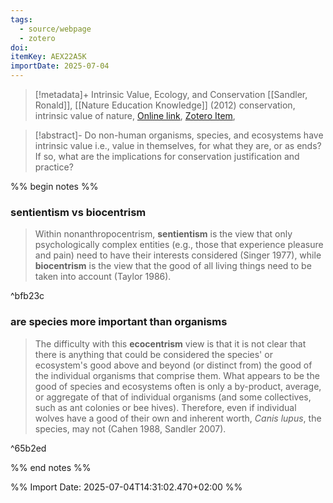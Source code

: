 ```yaml
---
tags:
  - source/webpage
  - zotero
doi: 
itemKey: AEX22A5K
importDate: 2025-07-04
---
```

>[!metadata]+
> Intrinsic Value, Ecology, and Conservation
> [[Sandler, Ronald]], 
> [[Nature Education Knowledge]] (2012)
> conservation, intrinsic value of nature, 
> [Online link](https://www.nature.com/scitable/knowledge/library/intrinsic-value-ecology-and-conservation-25815400/), [Zotero Item](zotero://select/library/items/AEX22A5K),

>[!abstract]-
>Do non-human organisms, species, and ecosystems have intrinsic value i.e., value in themselves, for what they are, or as ends? If so, what are the implications for conservation justification and practice?

%% begin notes %%
### sentientism vs biocentrism
>Within nonanthropocentrism, **sentientism** is the view that only psychologically complex entities (e.g., those that experience pleasure and pain) need to have their interests considered (Singer 1977), while **biocentrism** is the view that the good of all living things need to be taken into account (Taylor 1986).

^bfb23c

### are species more important than organisms
>The difficulty with this **ecocentrism** view is that it is not clear that there is anything that could be considered the species' or ecosystem's good above and beyond (or distinct from) the good of the individual organisms that comprise them. What appears to be the good of species and ecosystems often is only a by-product, average, or aggregate of that of individual organisms (and some collectives, such as ant colonies or bee hives). Therefore, even if individual wolves have a good of their own and inherent worth, _Canis lupus_, the species, may not (Cahen 1988, Sandler 2007).

^65b2ed

%% end notes %%

%% Import Date: 2025-07-04T14:31:02.470+02:00 %%
